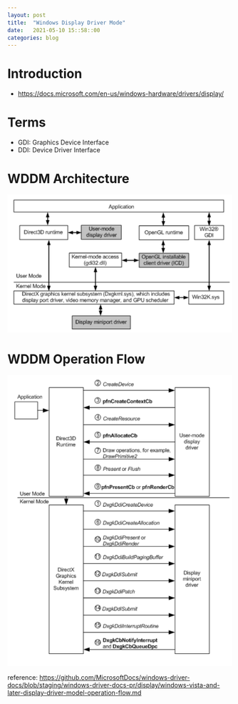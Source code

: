 ```yaml
---
layout: post
title:  "Windows Display Driver Mode"
date:   2021-05-10 15::58::00
categories: blog
---
```


# Introduction
* https://docs.microsoft.com/en-us/windows-hardware/drivers/display/

# Terms
* GDI: Graphics Device Interface
* DDI: Device Driver Interface

# WDDM Architecture
![WDDM Architecture](./assets/wddm_architecture.png)

# WDDM Operation Flow
![WDDM Operation Flow](./assets/wddm_of.png)

reference: https://github.com/MicrosoftDocs/windows-driver-docs/blob/staging/windows-driver-docs-pr/display/windows-vista-and-later-display-driver-model-operation-flow.md
